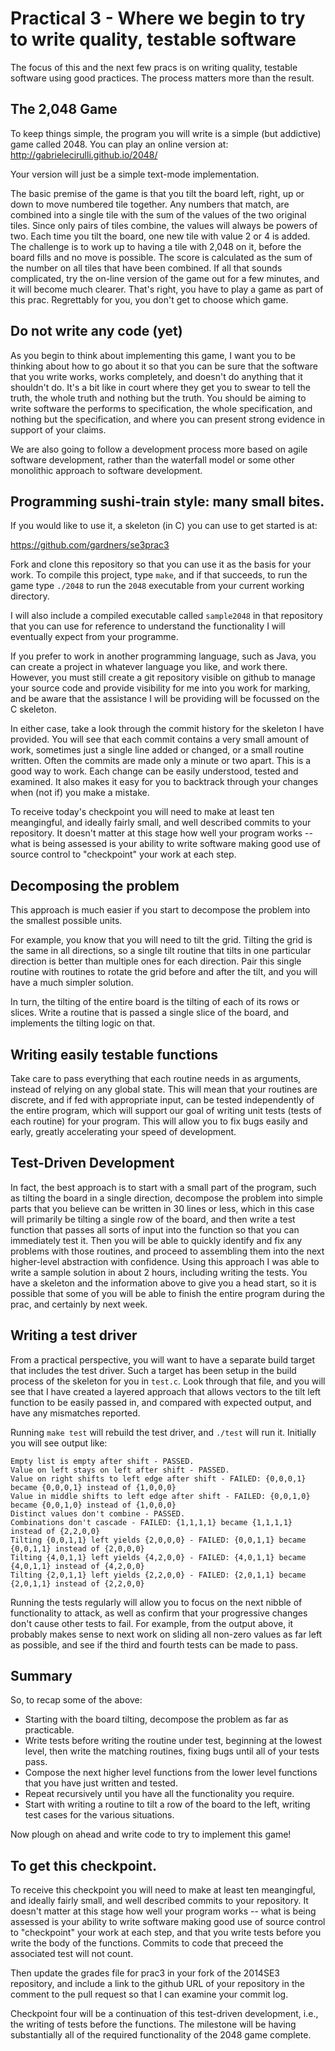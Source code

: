 Practical 3 - Where we begin to try to write quality, testable software
=======================================================================

The focus of this and the next few pracs is on writing quality, testable software using good practices.  The process matters more than the result.

The 2,048 Game
--------------

To keep things simple, the program you will write is a simple (but addictive) game called 2048. You can play an online version at: http://gabrielecirulli.github.io/2048/

Your version will just be a simple text-mode implementation.

The basic premise of the game is that you tilt the board left, right, up or down to move numbered tile together.  Any numbers that match, are combined into a single tile with the sum of the values of the two original tiles.  Since only pairs of tiles combine, the values will always be powers of two.  Each time you tilt the board, one new tile with value 2 or 4 is added.  The challenge is to work up to having a tile with 2,048 on it, before the board fills and no move is possible.  The score is calculated as the sum of the number on all tiles that have been combined.  If all that sounds complicated, try the on-line version of the game out for a few minutes, and it will become much clearer.  That's right, you have to play a game as part of this prac. Regrettably for you, you don't get to choose which game.

Do not write any code (yet)
---------------------------

As you begin to think about implementing this game, I want you to be thinking about how to go about it so that you can be sure that the software that you write works, works completely, and doesn't do anything that it shouldn't do.  It's a bit like in court where they get you to swear to tell the truth, the whole truth and nothing but the truth.  You should be aiming to write software the performs to specification, the whole specification, and nothing but the specification, and where you can present strong evidence in support of your claims.

We are also going to follow a development process more based on agile software development, rather than the waterfall model or some other monolithic approach to software development.

Programming sushi-train style: many small bites.
------------------------------------------------

If you would like to use it, a skeleton (in C) you can use to get started is at: 

https://github.com/gardners/se3prac3 

Fork and clone this repository so that you can use it as the basis for your work.  To compile this project, type `make`, and if that succeeds, to run the game type `./2048` to run the `2048` executable from your current working directory.

I will also include a compiled executable called `sample2048` in that repository that you can use for reference to understand the functionality I will eventually expect from your programme.

If you prefer to work in another programming language, such as Java, you can create a project in whatever language you like, and work there.  However, you must still create a git repository visible on github to manage your source code and provide visibility for me into you work for marking, and be aware that the assistance I will be providing will be focussed on the C skeleton.

In either case, take a look through the commit history for the skeleton I have provided. You will see that each commit contains a very small amount of work, sometimes just a single line added or changed, or a small routine written.  Often the commits are made only a minute or two apart.  This is a good way to work.  Each change can be easily understood, tested and examined.  It also makes it easy for you to backtrack through your changes when (not if) you make a mistake.

To receive today's checkpoint you will need to make at least ten meangingful, and ideally fairly small, and well described commits to your repository.  It doesn't matter at this stage how well your program works -- what is being assessed is your ability to write software making good use of source control to "checkpoint" your work at each step.

Decomposing the problem
-----------------------

This approach is much easier if you start to decompose the problem into the smallest possible units.  

For example, you know that you will need to tilt the grid.  Tilting the grid is the same in all directions, so a single tilt routine that tilts in one particular direction is better than multiple ones for each direction.  Pair this single routine with routines to rotate the grid before and after the tilt, and you will have a much simpler solution.  

In turn, the tilting of the entire board is the tilting of each of its rows or slices.  Write a routine that is passed a single slice of the board, and implements the tilting logic on that.

Writing easily testable functions
---------------------------------

Take care to pass everything that each routine needs in as arguments, instead of relying on any global state.  This will mean that your routines are discrete, and if fed with appropriate input, can be tested independently of the entire program, which will support our goal of writing unit tests (tests of each routine) for your program.  This will allow you to fix bugs easily and early, greatly accelerating your speed of development.

Test-Driven Development
-----------------------

In fact, the best approach is to start with a small part of the program, such as tilting the board in a single direction, decompose the problem into simple parts that you believe can be written in 30 lines or less, which in this case will primarily be tilting a single row of the board, and then write a test function that passes all sorts of input into the function so that you can immediately test it.  Then you will be able to quickly identify and fix any problems with those routines, and proceed to assembling them into the next higher-level abstraction with confidence.  Using this approach I was able to write a sample solution in about 2 hours, including writing the tests. 
You have a skeleton and the information above to give you a head start, so it is possible that some of you will be able to finish the entire program during the prac, and certainly by next week.

Writing a test driver
---------------------

From a practical perspective, you will want to have a separate build target that includes the test driver.  Such a target has been setup in the build process of the skeleton for you in `test.c`.  Look through that file, and you will see that I have created a layered approach that allows vectors to the tilt left function to be easily passed in, and compared with expected output, and have any mismatches reported.  

Running `make test` will rebuild the test driver, and `./test` will run it.  Initially you will see output like:

    Empty list is empty after shift - PASSED.
    Value on left stays on left after shift - PASSED.
    Value on right shifts to left edge after shift - FAILED: {0,0,0,1} became {0,0,0,1} instead of {1,0,0,0}
    Value in middle shifts to left edge after shift - FAILED: {0,0,1,0} became {0,0,1,0} instead of {1,0,0,0}
    Distinct values don't combine - PASSED.
    Combinations don't cascade - FAILED: {1,1,1,1} became {1,1,1,1} instead of {2,2,0,0}
    Tilting {0,0,1,1} left yields {2,0,0,0} - FAILED: {0,0,1,1} became {0,0,1,1} instead of {2,0,0,0}
    Tilting {4,0,1,1} left yields {4,2,0,0} - FAILED: {4,0,1,1} became {4,0,1,1} instead of {4,2,0,0}
    Tilting {2,0,1,1} left yields {2,2,0,0} - FAILED: {2,0,1,1} became {2,0,1,1} instead of {2,2,0,0}

Running the tests regularly will allow you to focus on the next nibble of functionality to attack, as well as confirm that your progressive changes don't cause other tests to fail.  For example, from the output above, it probably makes sense to next work on sliding all non-zero values as far left as possible, and see if the third and fourth tests can be made to pass.

Summary
-------

So, to recap some of the above:

  * Starting with the board tilting, decompose the problem as far as practicable.
  * Write tests before writing the routine under test, beginning at the lowest level, then write the matching routines, fixing bugs until all of your tests pass.
  * Compose the next higher level functions from the lower level functions that you have just written and tested.
  * Repeat recursively until you have all the functionality you require.
  * Start with writing a routine to tilt a row of the board to the left, writing test cases for the various situations.

Now plough on ahead and write code to try to implement this game!  

To get this checkpoint.
-----------------------

To receive this checkpoint you will need to make at least ten meangingful, and ideally fairly small, and well described commits to your repository.  It doesn't matter at this stage how well your program works -- what is being assessed is your ability to write software making good use of source control to "checkpoint" your work at each step, and that you write tests before you write the body of the functions.  Commits to code that preceed the associated test will not count.

Then update the grades file for prac3 in your fork of the 2014SE3 repository, and include a link to the github URL of your repository in the comment to the pull request so that I can examine your commit log.

Checkpoint four will be a continuation of this test-driven development, i.e., the writing of tests before the functions.  The milestone will be having substantially all of the required functionality of the 2048 game complete.

